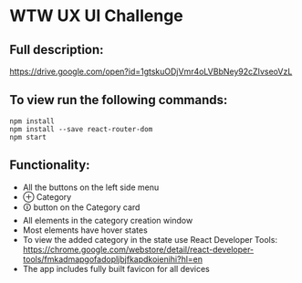 # WTW UX UI Challenge

## Full description:

https://drive.google.com/open?id=1gtskuODjVmr4oLVBbNey92cZIvseoVzL

## To view run the following commands:

```
npm install
npm install --save react-router-dom
npm start
```

## Functionality:

- All the buttons on the left side menu
- ⊕ Category
- 🛈 button on the Category card
- All elements in the category creation window
- Most elements have hover states
- To view the added category in the state use React Developer Tools:
  https://chrome.google.com/webstore/detail/react-developer-tools/fmkadmapgofadopljbjfkapdkoienihi?hl=en
- The app includes fully built favicon for all devices
